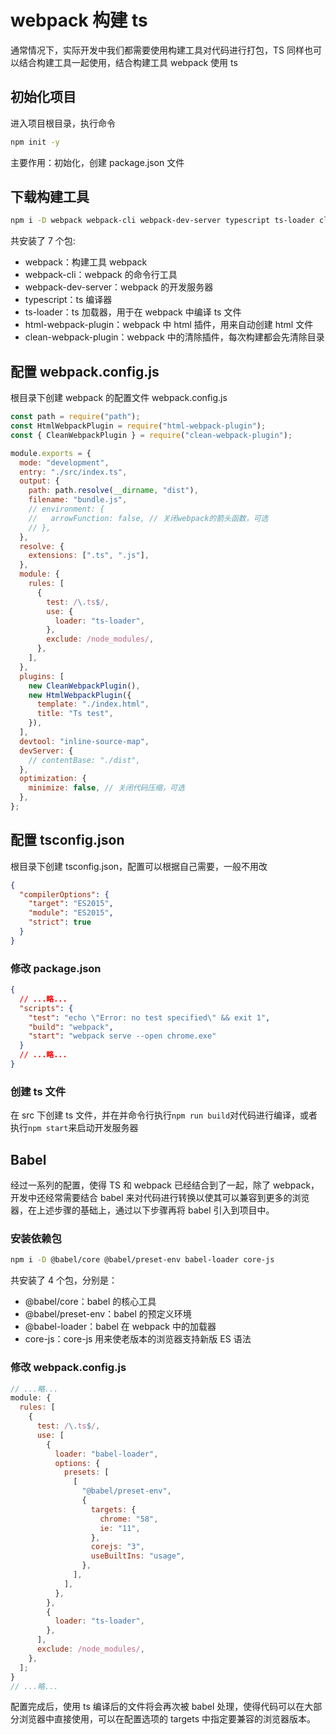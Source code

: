 # webpack 构建 ts

通常情况下，实际开发中我们都需要使用构建工具对代码进行打包，TS 同样也可以结合构建工具一起使用，结合构建工具 webpack 使用 ts

## 初始化项目

进入项目根目录，执行命令

```bash
npm init -y
```

主要作用：初始化，创建 package.json 文件

## 下载构建工具

```bash
npm i -D webpack webpack-cli webpack-dev-server typescript ts-loader clean-webpack-plugin
```

共安装了 7 个包:

- webpack：构建工具 webpack
- webpack-cli：webpack 的命令行工具
- webpack-dev-server：webpack 的开发服务器
- typescript：ts 编译器
- ts-loader：ts 加载器，用于在 webpack 中编译 ts 文件
- html-webpack-plugin：webpack 中 html 插件，用来自动创建 html 文件
- clean-webpack-plugin：webpack 中的清除插件，每次构建都会先清除目录

## 配置 webpack.config.js

根目录下创建 webpack 的配置文件 webpack.config.js

```js
const path = require("path");
const HtmlWebpackPlugin = require("html-webpack-plugin");
const { CleanWebpackPlugin } = require("clean-webpack-plugin");

module.exports = {
  mode: "development",
  entry: "./src/index.ts",
  output: {
    path: path.resolve(__dirname, "dist"),
    filename: "bundle.js",
    // environment: {
    //   arrowFunction: false, // 关闭webpack的箭头函数，可选
    // },
  },
  resolve: {
    extensions: [".ts", ".js"],
  },
  module: {
    rules: [
      {
        test: /\.ts$/,
        use: {
          loader: "ts-loader",
        },
        exclude: /node_modules/,
      },
    ],
  },
  plugins: [
    new CleanWebpackPlugin(),
    new HtmlWebpackPlugin({
      template: "./index.html",
      title: "Ts test",
    }),
  ],
  devtool: "inline-source-map",
  devServer: {
    // contentBase: "./dist",
  },
  optimization: {
    minimize: false, // 关闭代码压缩，可选
  },
};
```

## 配置 tsconfig.json

根目录下创建 tsconfig.json，配置可以根据自己需要，一般不用改

```json
{
  "compilerOptions": {
    "target": "ES2015",
    "module": "ES2015",
    "strict": true
  }
}
```

### 修改 package.json

```json
{
  // ...略...
  "scripts": {
    "test": "echo \"Error: no test specified\" && exit 1",
    "build": "webpack",
    "start": "webpack serve --open chrome.exe"
  }
  // ...略...
}
```

### 创建 ts 文件

在 src 下创建 ts 文件，并在并命令行执行`npm run build`对代码进行编译，或者执行`npm start`来启动开发服务器

## Babel

经过一系列的配置，使得 TS 和 webpack 已经结合到了一起，除了 webpack，开发中还经常需要结合 babel 来对代码进行转换以使其可以兼容到更多的浏览器，在上述步骤的基础上，通过以下步骤再将 babel 引入到项目中。

### 安装依赖包

```bash
npm i -D @babel/core @babel/preset-env babel-loader core-js
```

共安装了 4 个包，分别是：

- @babel/core：babel 的核心工具
- @babel/preset-env：babel 的预定义环境
- @babel-loader：babel 在 webpack 中的加载器
- core-js：core-js 用来使老版本的浏览器支持新版 ES 语法

### 修改 webpack.config.js

```js
// ...略...
module: {
  rules: [
    {
      test: /\.ts$/,
      use: [
        {
          loader: "babel-loader",
          options: {
            presets: [
              [
                "@babel/preset-env",
                {
                  targets: {
                    chrome: "58",
                    ie: "11",
                  },
                  corejs: "3",
                  useBuiltIns: "usage",
                },
              ],
            ],
          },
        },
        {
          loader: "ts-loader",
        },
      ],
      exclude: /node_modules/,
    },
  ];
}
// ...略...
```

配置完成后，使用 ts 编译后的文件将会再次被 babel 处理，使得代码可以在大部分浏览器中直接使用，可以在配置选项的 targets 中指定要兼容的浏览器版本。
